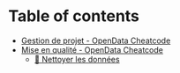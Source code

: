 # Table of contents

* [Gestion de projet - OpenData Cheatcode](README.md)
* [Mise en qualité - OpenData Cheatcode](mise-en-qualite-opendata-cheatcode/README.md)
  * [🧹 Nettoyer les données](mise-en-qualite-opendata-cheatcode/nettoyer-les-donnees.md)
